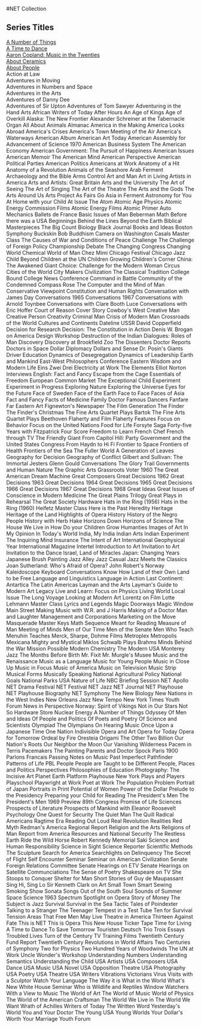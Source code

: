 #NET Collection

## Series Titles
[A Number of Things](a-number-of-things.md)</br>
[A Time to Dance](a-time-to-dance.md)</br>
[Aaron Copland: Music in the Twenties](aaron-copland-music-in-the-twenties.md)</br>
[About Ceramics](about-ceramics.md)</br>
[About People](about-people.md)</br>
Action at Law</br>
Adventures in Moving</br>
Adventures in Numbers and Space</br>
Adventures in the Arts</br>
Adventures of Danny Dee</br>
Adventures of Sir Upton
Adventures of Tom Sawyer
Adventuring in the Hand Arts
African Writers of Today
After Hours
An Age of Kings
Age of Overkill
Alaska: The New Frontier
Alexander Schreiner at the Tabernacle Organ
All About Animals
Almanac
America in the Making
America Looks Abroad
America's Crises
America's Town Meeting of the Air
America's Waterways
American Album
American Art Today
American Assembly for Advancement of Science 1970
American Business System
The American Economy
American Government: The Pursuit of Happiness
American Issues
American Memoir
The American Mind
American Perspective
American Political Parties
American Politics
Americans at Work
Anatomy of a Hit
Anatomy of a Revolution
Animals of the Seashore
Arab Ferment
Archaeology and the Bible
Arms Control
Art and Man
Art in Living
Artists in America
Arts and Artists: Great Britain
Arts and the University
The Art of Seeing
The Art of Singing
The Art of the Theatre
The Arts and the Gods
The Arts Around Us
Arts Project
As Fairs Go
Asia in Ferment
Astronomy for You
At Home with your Child
At Issue
The Atom
Atomic Age Physics
Atomic Energy Commission Films
Atomic Energy Films
Atomic Primer
Auto Mechanics
Ballets de France
Basic Issues of Man
Beberman Math
Before there was a USA
Beginnings
Behind the Lines
Beyond the Earth
Biblical Masterpieces
The Big Count
Biology
Black Journal
Books and Ideas
Boston Symphony
Buckskin Bob
Buddhism
Camera on Washington
Casals Master Class
The Causes of War and Conditions of Peace
Challenge
The Challenge of Foreign Policy
Championship Debate
The Changing Congress
Changing World
Chemical World of Man
Chez Mimi
Chicago Festival
Chicago Jazz
Child Beyond
Children at the UN
Children Growing
Children's Corner
China: The Awakened Giant
Choice: Challenge for the Modern Woman
Circus
Cities of the World
City Makers
Civilization
The Classical Tradition
College Bound
College News Conference
Command in Battle
Community of the Condemned
Compass Rose
The Computer and the Mind of Man
Conservative Viewpoint
Constitution and Human Rights
Conversation with James Day
Conversations 1965
Conversations 1967
Conversations with Arnold Toynbee
Conversations with Clare Booth Luce
Conversations with Eric Hoffer
Court of Reason
Cover Story
Cowboy's West
Creative Man
Creative Person
Creativity
Criminal Man
Crisis of Modern Man
Crossroads of the World
Cultures and Continents
Dateline USSR
David Copperfield
Decision for Research
Decision: The Constitution in Action
Denis W. Brogan on America
Design Workshop
Destruction of the Indian
Dialogues: Roles of Man
Discovery
Discovery at Brookfield Zoo
The Dissenters
Doctor Reports
Doctors in Space
Dollar Diplomacy
Dollars and Sense
Dr. Posin's Giants
Driver Education
Dynamics of Desegregation
Dynamics of Leadership
Earth and Mankind
East-West Philosophers Conference
Eastern Wisdom and Modern Life
Eins Zwei Drei
Electricity at Work
The Elements
Elliot Norton Interviews
English: Fact and Fancy
Escape from the Cage
Essentials of Freedom
European Common Market
The Exceptional Child
Experiment
Experiment in Progress
Exploring Nature
Exploring the Universe
Eyes for the Future
Face of Sweden
Face of the Earth
Face to Face
Faces of Asia
Fact and Fancy
Facts of Medicine
Family Doctor
Famous Dancers
Fanfare
Far Eastern Art
Fignewton's Newspaper
The Film Generation
The Finder
The Finder's Christmas
The Fine Arts Quartet Plays Bartok
The Fine Arts Quartet Plays Beethoven
Flaherty and Film
Flaherty Features
Focus on Behavior
Focus on the United Nations
Food for Life
Forsyte Saga
Forty-five Years with Fitzpatrick
Four Score
Freedom to Learn
French Chef
French through TV
The Friendly Giant
From Capitol Hill: Party Government and the United States Congress
From Haydn to Hi Fi
Frontier to Space
Frontiers of Health
Frontiers of the Sea
The Fuller World
A Generation of Leaves
Geography for Decision
Geography of Conflict
Gilbert and Sullivan: The Immortal Jesters
Glenn Gould Conversations
The Glory Trail
Governments and Human Nature
The Graphic Arts
Grassroots Voter 1960
The Great American Dream Machine
Great Composers
Great Decisions 1962
Great Decisions 1963
Great Decisions 1964
Great Decisions 1965
Great Decisions 1966
Great Decisions 1967
Great Decisions 1968
Great Ideas
Great Issues of Conscience in Modern Medicine
The Great Plains Trilogy
Great Plays in Rehearsal
The Great Society
Hardware
Hats in the Ring (1956)
Hats in the Ring (1960)
Heifetz Master Class
Here is the Past
Heredity
Heritage
Heritage of the Land
Highlights of Opera History
History of the Negro People
History with Herb Hake
Horizons Down
Horizons of Science
The House We Live in
How Do your Children Grow
Humanties
Images of Art
In My Opinion
In Today's World
India, My India
Indian Arts
Indian Experiment
The Inquiring Mind
Insurance
The Intent of Art
International Geophysical Year
International Magazine
Intertel
Introduction to Art
Invitation to Art
Invitation to the Dance
Israel, Land of Miracles
Japan: Changing Years
Japanese Brush Painting
Jazz Alley
Jazz Casual
Jazz Meets the Classics
Joan Sutherland: Who's Afraid of Opera?
John Robert's Norway
Kaleidoscope
Keyboard Conversations
Know How
Land of their Own
Land to be Free
Language and Linguistics
Language in Action
Last Continent: Antartica
The Latin Americas
Layman and the Arts
Layman's Guide to Modern Art
Legacy
Live and Learn: Focus on Physics
Living World
Local Issue
The Long Voyage
Looking at Modern Art
Lorentz on Film
Lotte Lehmann Master Class
Lyrics and Legends
Magic Doorways
Magic Window
Main Street
Making Music with W.R. and J Harris
Making of a Doctor
Man and Laughter
Management and Corporations
Marketing on the Move
Masquerade
Master Keys
Math Sequence
Meant for Reading
Measure of Man
Meeting of Minds
Men of Our Time
Men of the Senate
Men Who Teach
Menuhin Teaches
Merck, Sharpe, Dohme Films
Metroplex
Metropolis
Mexicana
Mighty and Mystical
Miklos Schwalb Plays Brahms
Minds Behind the War
Mission Possible
Modern Chemistry
The Modern USA
Monterey Jazz
The Months Before Birth
Mr. Fixit
Mr. Murgle's Musee
Music and the Renaissance
Music as a Language
Music for Young People
Music in Close Up
Music in Focus
Music of America
Music on Television
Music Strip
Musical Forms
Musically Speaking
National Agricultural Policy
National Goals
National Parks USA
Nature of Life
NBC Briefing Session
NET Apollo
NET Drama Festival
NET Festival
NET Jazz
NET Journal
NET Playhouse
NET Playhouse Biography
NET Symphony
The New Biology
New Nations in the West Indies
New Orleans Jazz
New Tempo
New York Times Youth Forum
News in Perspective
Norway: Spirit of Vikings
Not in Our Stars
Not So Hardware Store
Nuclear Energy
A Number of Things
Odyssey
Of Men and Ideas
Of People and Politics
Of Poets and Poetry
Of Science and Scientists
Olympiad
The Olympians
On Hearing Music
Once Upon a Japanese Time
One Nation Indivisible
Opera and Art
Opera for Today
Opera for Tomorrow
Ordeal by Fire
Oresteia
Origami
The Other Two Billion
Our Nation's Roots
Our Neighbor the Moon
Our Vanishing Wilderness
Pacem in Terris
Pacemakers
The Painting
Parents and Doctor Spock
Paris 1900
Parlons Francais
Passing Notes on Music
Past Imperfect
Pathfinder
Patterns of Life
PBL
People
People are Taught to be Different
People, Places and Politics
Perspectives
Philosophies of Education
Photography: The Incisive Art
Planet Earth
Platform
Playhouse New York
Plays and Players
Playschool
Playwright at Work
Poet at Work
The Population Problem
Portrait of Japan
Portraits in Print
Potential of Women
Power of the Dollar
Prelude to the Presidency
Preparing your Child for Reading
The President's Men
The President's Men 1969
Preview 89th Congress
Promise of Life Sciences
Prospects of Literature
Prospects of Mankind with Eleanor Roosevelt
Psychology One
Quest for Security
The Quiet Man
The Quill
Radical Americans
Ragtime Era
Reading Out Loud
Real Revolution
Realities
Red Myth
Redman's America
Regional Report
Religion and the Arts
Religions of Man
Report from America
Resources and National Security
The Restless Earth
Ride the Wild Horse
Robert Kennedy Memorial
Saki
Science and Human Responsibility
Science in Sight
Science Reporter
Scientific Methods
The Sculpture
Search for America
Searchlights on Delinquency
The Secret of Flight
Self Encounter
Seminar
Seminar on American Civilization
Senate Foreign Relations Committee
Senate Hearings on ETV
Senate Hearings on Satellite Communciations
The Sense of Poetry
Shakespeare on TV
She Stoops to Conquer
Shelter for Man
Short Stories of Guy de Maupassant
Sing Hi, Sing Lo
Sir Kenneth Clark on Art
Small Town
Smart Sewing
Smoking Show
Sonata
Songs Out of the South
Soul
Sounds of Summer
Space Science 1963
Spectrum
Spotlight on Opera
Story of Money
The Subject is Jazz
Survival
Survival in the Sea
Tactic
Tales of Poindexter
Talking to a Stranger
The Teenager
Tempest in a Test Tube
Ten for Survival
Tension Areas
That Free Men May Live
Theatre in America
Thirteen Against Fate
This is NET
This is Opera
This New House
Ticker Tape
Time for Living
A Time to Dance
To Save Tomorrow
Touristen Deutsch
Trio
Trois Essays
Troubled Lives
Turn of the Century
TV Training Films
Twentieth Century Fund Report
Twentieth Century Revolutions in World Affairs
Two Centuries of Symphony
Two for Physics
Two Hundred Years of Woodwinds
The UN at Work
Uncle Wonder's Workshop
Understanding Numbers
Understanding Semantics
Understanding the Child
USA Artists
USA Composers
USA Dance
USA Music
USA Novel
USA Opposition Theatre
USA Photography
USA Poetry
USA Theatre
USA Writers
Vibrations
Victorians
Virus
Visits with a Sculptor
Watch Your Language
The Way it is
What in the World
What's New
White House Seminar
Who is
Wildlife and Reptiles
Window Watchers
With a View to Music
The World of Art
The World of Music
World of Physics
The World of the American Craftsman
The World We Live in
The World We Want
Wrath of Achilles
Writers of Today
The Written Word
Yesterday's World
You and Your Doctor
The Young USA
Young Worlds
Your Dollar's Worth
Your Marriage
Youth Forum
